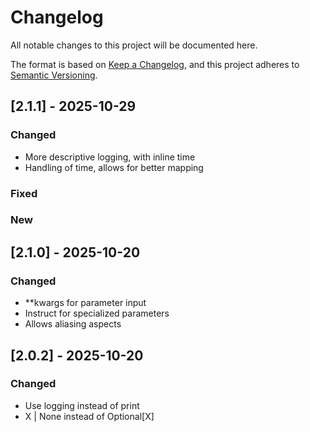 # Changelog

All notable changes to this project will be documented here.

The format is based on [Keep a Changelog](https://keepachangelog.com/en/1.1.0/),
and this project adheres to [Semantic Versioning](https://semver.org/spec/v2.0.0.html).

## [2.1.1] - 2025-10-29
### Changed 
- More descriptive logging, with inline time 
- Handling of time, allows for better mapping

### Fixed

### New 

## [2.1.0] - 2025-10-20
### Changed
- **kwargs for parameter input 
- Instruct for specialized parameters
- Allows aliasing aspects 

## [2.0.2] - 2025-10-20
### Changed
- Use logging instead of print
- X | None instead of Optional[X] 
